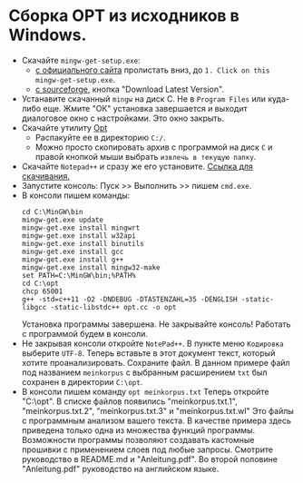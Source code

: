 # Сборка OPT из исходников в Windows.

* Скачайте `mingw-get-setup.exe`: 
	* [c официального сайта](http://www.mingw.org/wiki/Getting_Started) пролистать вниз, до `1. Click on this mingw-get-setup.exe`.
	* [с sourceforge](https://sourceforge.net/projects/mingw/files/Installer/), кнопка "Download Latest Version".
* Устанавите скачанный `mingw` на диск С. Не в `Program Files` или куда-либо еще. Жмите "ОК" установка завершается и выходит диалоговое окно с настройками. Это окно закрыть.   
* Скачайте утилиту [Opt](http://509.ch/opt.7z)
	* Распакуйте ее в директорию `С:/`.
	* Можно просто скопировать архив с программой на диск `С` и правой кнопкой мыши выбрать `извлечь в текущую папку`.
* Скачайте `Notepad++` и сразу же его установите. [Ссылка для скачивания.](https://notepad-plus-plus.org/download/v7.7.html)
* Запустите консоль: Пуск >> Выполнить >> пишем `cmd.exe`.
* В консоли пишем команды:
	```
	cd C:\MinGW\bin
	mingw-get.exe update
	mingw-get.exe install mingwrt
	mingw-get.exe install w32api
	mingw-get.exe install binutils 
	mingw-get.exe install gcc 
	mingw-get.exe install g++
	mingw-get.exe install mingw32-make
	set PATH=C:\MinGW\bin;%PATH%
	cd C:\opt
	chcp 65001
	g++ -std=c++11 -O2 -DNDEBUG -DTASTENZAHL=35 -DENGLISH -static-libgcc -static-libstdc++ opt.cc -o opt
	```
	Установка программы завершена. Не закрывайте консоль! Работать с программой будем в консоли.
* Не закрывая консоли откройте `NotePad++`. В пункте меню `Кодировка` выберите `UTF-8`.
	Теперь вставьте в этот документ текст, который хотите проанализировать. 
	Сохраните файл.
	В данном примере файл под названием `meinkorpus` c выбранным расширением `txt` был сохранен в директории `C:\opt`.
* В консоли пишем команду `opt meinkorpus.txt`
	Теперь откройте "C:\opt". В списке файлов появились "meinkorpus.txt.1", "meinkorpus.txt.2", "meinkorpus.txt.3" и "meinkorpus.txt.wl" Это файлы с программным анализом вашего текста. В качестве примера здесь приведена только одна из множества функций программы. Возможности программы позволяют создавать кастомные прошивки с применением слоев
под любые запросы. Смотрите руководство в README.md  и "Anleitung.pdf". Во второй половине "Anleitung.pdf" руководство на английском языке.
